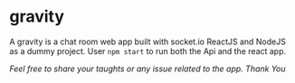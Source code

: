 # gravity
A gravity is a chat room web app built with socket.io ReactJS and NodeJS as a dummy project.
User `npm start` to run both the Api and the react app.

_Feel free to share your taughts or any issue related to the app. Thank You_
